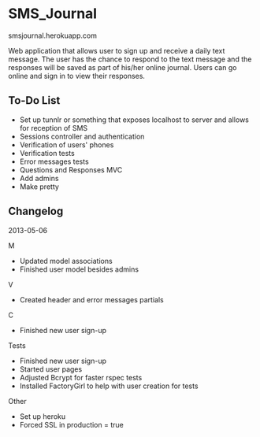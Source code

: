 SMS_Journal
===========

smsjournal.herokuapp.com

Web application that allows user to sign up and receive a daily text message. The user has the chance to respond to the text message and the responses will be saved as part of his/her online journal. Users can go online and sign in to view their responses.

To-Do List
----------

- Set up tunnlr or something that exposes localhost to server and allows for reception of SMS
- Sessions controller and authentication
- Verification of users' phones
- Verification tests
- Error messages tests
- Questions and Responses MVC
- Add admins
- Make pretty

Changelog 
---------

2013-05-06

M
- Updated model associations
- Finished user model besides admins

V
- Created header and error messages partials

C
- Finished new user sign-up

Tests
- Finished new user sign-up
- Started user pages
- Adjusted Bcrypt for faster rspec tests
- Installed FactoryGirl to help with user creation for tests

Other
- Set up heroku
- Forced SSL in production = true
